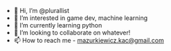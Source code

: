 - 👋 Hi, I’m @plurallist
- 👀 I’m interested in game dev, machine learning
- 🌱 I’m currently learning python
- 💞️ I’m looking to collaborate on whatever!
- 📫 How to reach me - mazurkiewicz.kac@gmail.com

<!---
plurallist/plurallist is a ✨ special ✨ repository because its `README.md` (this file) appears on your GitHub profile.
You can click the Preview link to take a look at your changes.
--->
